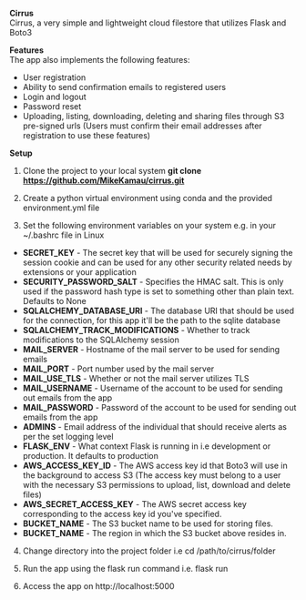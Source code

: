 **Cirrus**\
Cirrus, a very simple and lightweight cloud filestore that utilizes Flask and Boto3

**Features**\
The app also implements the following features:

* User registration
* Ability to send confirmation emails to registered users
* Login and logout
* Password reset
* Uploading, listing, downloading, deleting and sharing files through S3 pre-signed urls (Users must confirm their email addresses after registration to use these features)

**Setup**
1. Clone the project to your local system **git clone https://github.com/MikeKamau/cirrus.git**

2. Create a python virtual environment using conda and the provided environment.yml file

3. Set the following environment variables on your system e.g. in your ~/.bashrc file in Linux

  * **SECRET_KEY** - The secret key that will be used for securely signing the session cookie and can be used for any other security related needs by extensions or your application
  * **SECURITY_PASSWORD_SALT** - Specifies the HMAC salt. This is only used if the password hash type is set to something other than plain text. Defaults to None
  * **SQLALCHEMY_DATABASE_URI** - The database URI that should be used for the connection, for this app it'll be the path to the sqlite database
  * **SQLALCHEMY_TRACK_MODIFICATIONS** - Whether to track modifications to the SQLAlchemy session
  * **MAIL_SERVER** - Hostname of the mail server to be used for sending emails
  * **MAIL_PORT** - Port number used by the mail server
  * **MAIL_USE_TLS** - Whether or not the mail server utilizes TLS
  * **MAIL_USERNAME** - Username of the account to be used for sending out emails from the app
  * **MAIL_PASSWORD** - Password of the account to be used for sending out emails from the app
  * **ADMINS** - Email address of the individual that should receive alerts as per the set logging level
  * **FLASK_ENV** - What context Flask is running in i.e development or production. It defaults to production
  * **AWS_ACCESS_KEY_ID** - The AWS access key id that Boto3 will use in the background to access S3 (The access key must belong to a user with the necessary S3 permissions to upload, list, download and delete files)
  * **AWS_SECRET_ACCESS_KEY** - The AWS secret access key corresponding to the access key id you've specified.
  * **BUCKET_NAME** - The S3 bucket name to be used for storing files.
  * **BUCKET_NAME** - The region in which the S3 bucket above resides in.

4. Change directory into the project folder i.e cd /path/to/cirrus/folder 

5. Run the app using the flask run command i.e. flask run  

6. Access the app on http://localhost:5000
